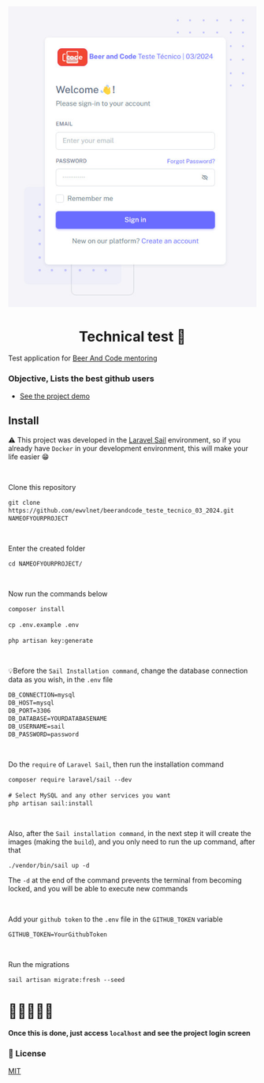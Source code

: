 <p style="text-align: center"><img src="./public/images/tela_login.jpg"></p>

<div style="text-align: center">

# Technical test 🚀

</div>

Test application for [Beer And Code mentoring](https://beerandcode.com.br)

### Objective, Lists the best github users

- [See the project demo](https://beerandcodeteste032024.zigcms.com)

## Install

⚠️ This project was developed in the [Laravel Sail](https://laravel.com/docs/10.x/sail)
environment,
so if you already have `Docker` in your development environment, this will make your life easier
😁

<br> 

Clone this repository

```shell
git clone https://github.com/ewvlnet/beerandcode_teste_tecnico_03_2024.git NAMEOFYOURPROJECT
```

<br>

Enter the created folder

```shell
cd NAMEOFYOURPROJECT/
```

<br>

Now run the commands below

```shell
composer install

cp .env.example .env

php artisan key:generate
```

<br>

💡Before the `Sail Installation command`, change the database connection data as you wish, in the `.env` file

```dotenv
DB_CONNECTION=mysql
DB_HOST=mysql
DB_PORT=3306
DB_DATABASE=YOURDATABASENAME
DB_USERNAME=sail
DB_PASSWORD=password
```


<br>

Do the `require` of `Laravel Sail`, then run the installation command

```shell
composer require laravel/sail --dev

# Select MySQL and any other services you want
php artisan sail:install
```


<br>

Also, after the `Sail installation command`, in the next step it will create the images (making the `build`), and you
only need to run the up command, after that

```shell
./vendor/bin/sail up -d
```

The `-d` at the end of the command prevents the terminal from becoming locked, and you will be able to execute new
commands

<br>

Add your `github token` to the `.env` file in the `GITHUB_TOKEN` variable

```dotenv
GITHUB_TOKEN=YourGithubToken
```

<br>

Run the migrations

```shell
sail artisan migrate:fresh --seed
```

# 🥳🥂🎉🍻🎈

#### Once this is done, just access `localhost` and see the project login screen

### 📄 License

[MIT](./LICENSE.md)

